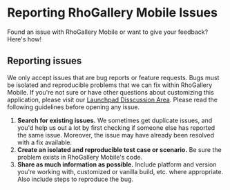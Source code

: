 # Reporting RhoGallery Mobile Issues

Found an issue with RhoGallery Mobile or want to give your feedback?  Here's how!


## Reporting issues

We only accept issues that are bug reports or feature requests. Bugs must be isolated and reproducible problems that we can fix within RhoGallery Mobile. If you're not sure or have other questions about customizing this application, please visit our [Launchpad Disscussion Area](https://developer.motorolasolutions.com/community/rhomobile-suite/rhomobile-community). Please read the following guidelines before opening any issue.

1. **Search for existing issues.** We sometimes get duplicate issues, and you'd help us out a lot by first checking if someone else has reported the same issue. Moreover, the issue may have already been resolved with a fix available.
2. **Create an isolated and reproducible test case or scenario.** Be sure the problem exists in RhoGallery Mobile's code.
3. **Share as much information as possible.** Include platform and version you're working with, customized or vanilla build, etc. where appropriate. Also include steps to reproduce the bug.
